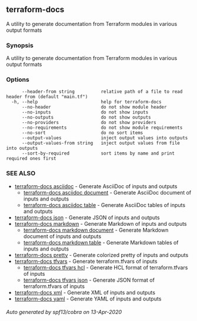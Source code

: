 ## terraform-docs

A utility to generate documentation from Terraform modules in various output formats

### Synopsis

A utility to generate documentation from Terraform modules in various output formats

### Options

```
      --header-from string          relative path of a file to read header from (default "main.tf")
  -h, --help                        help for terraform-docs
      --no-header                   do not show module header
      --no-inputs                   do not show inputs
      --no-outputs                  do not show outputs
      --no-providers                do not show providers
      --no-requirements             do not show module requirements
      --no-sort                     do no sort items
      --output-values               inject output values into outputs
      --output-values-from string   inject output values from file into outputs
      --sort-by-required            sort items by name and print required ones first
```

### SEE ALSO

* [terraform-docs asciidoc](/docs/formats/asciidoc.md)	 - Generate AsciiDoc of inputs and outputs
  * [terraform-docs asciidoc document](/docs/formats/asciidoc-document.md)	 - Generate AsciiDoc document of inputs and outputs
  * [terraform-docs asciidoc table](/docs/formats/asciidoc-table.md)	 - Generate AsciiDoc tables of inputs and outputs
* [terraform-docs json](/docs/formats/json.md)	 - Generate JSON of inputs and outputs
* [terraform-docs markdown](/docs/formats/markdown.md)	 - Generate Markdown of inputs and outputs
  * [terraform-docs markdown document](/docs/formats/markdown-document.md)	 - Generate Markdown document of inputs and outputs
  * [terraform-docs markdown table](/docs/formats/markdown-table.md)	 - Generate Markdown tables of inputs and outputs
* [terraform-docs pretty](/docs/formats/pretty.md)	 - Generate colorized pretty of inputs and outputs
* [terraform-docs tfvars](/docs/formats/tfvars.md)	 - Generate terraform.tfvars of inputs
  * [terraform-docs tfvars hcl](/docs/formats/tfvars-hcl.md)	 - Generate HCL format of terraform.tfvars of inputs
  * [terraform-docs tfvars json](/docs/formats/tfvars-json.md)	 - Generate JSON format of terraform.tfvars of inputs
* [terraform-docs xml](/docs/formats/xml.md)	 - Generate XML of inputs and outputs
* [terraform-docs yaml](/docs/formats/yaml.md)	 - Generate YAML of inputs and outputs

###### Auto generated by spf13/cobra on 13-Apr-2020
